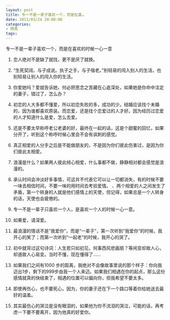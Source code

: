 ```yaml
---
layout: post
title: 专一不是一辈子喜欢一个，而是在喜…
date: 2011/03/24 20:00:00
categories: 
- 随笔
tags: 
---
```


专一不是一辈子喜欢一个，而是在喜欢的时候一心一意 

1. 恋人绝对不是缺了就找，更不是厌了就换。 

2. “生死契阔，与子成说。执子之手，与子偕老。”别轻易的闯入别人的生活，也别轻易让别人的闯入你的生活。 

3. 你爱她吗？爱就告诉她，何必把思念之苦藏在心底深处，如果她是你命中注定的妻子，错过了，怎么办？ 

4. 初恋的人大多都不懂爱，所以初恋失败的多，成功的少。结婚应该找个未婚的，因为谁都喜欢原装。而恋爱，还是找个恋爱过的人才好。因为经历过恋爱的人才知道什么是爱，怎么去爱。 

5. 还是不要太早称呼老公老婆的好，最终在一起的话，这是个甜蜜的回忆，如果分开了，听到这个称呼时候心里会不会有讽刺的感觉。 

6. 真正相爱的人分手之后是不能做朋友的，不是因为你们彼此伤害过，是因为你们彼此太相爱。 

7. 浪漫是什么？如果两人彼此倾心相爱，什么事都不做，静静相对都会感觉是浪漫的。 

8. 承认时间会冲淡好多事情，可这并不代表它可以让一切都消失，有的时候不要一味去相信时间，不要一味的用时间去考验爱情。 、两个相爱的人之间发生了矛盾，第一个转身的人就是他们感情上的天使，但记得，如果总是一个人转身的话，天使也会疲倦的。 

10. 专一不是一辈子只喜欢一个人，是喜欢一个人的时候一心一意。 

11. 如果爱，请深爱。 

12. 最浪漫的情话不是“我爱你”，而是“一辈子”，第一次听到“我爱你”的时候，我开心的笑了；而第一次听到“一起老”的时候，我开心的哭了。 

13. 初中就背过这句诗词：人生若只如初见，何事西风悲画扇？等闲变却故人心，却道故人心易变。当时不懂，现在懂得了…… 

14. 如果我们之间有1000 步的距离，我绝对不会像故事里说的那个样子：你向我迈出1步，剩下的999步由我一个人来迈。如果我们相遇在你的起点，那么这份感情就真的快结束了，相遇的位置可以偏向你，但我希望不要太多。 

15. 即使再伤心，也不要死心，因为，你的妻子还在下一个路口等着你给她送去最好的温柔。 

16. 其实最伤心的哭泣是没有眼泪的，如果他为你不流泪的哭泣，可能的话，再考虑一下要不要离开，因为他真的好爱你。
